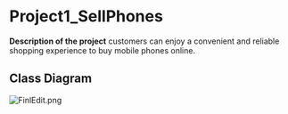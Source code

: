 # Project1_SellPhones

**Description of the project**
customers can enjoy a convenient and reliable shopping experience to buy mobile phones online.


## **Class Diagram**


![FinlEdit.png](..%2F..%2F..%2FDocuments%2FFinlEdit.png)

